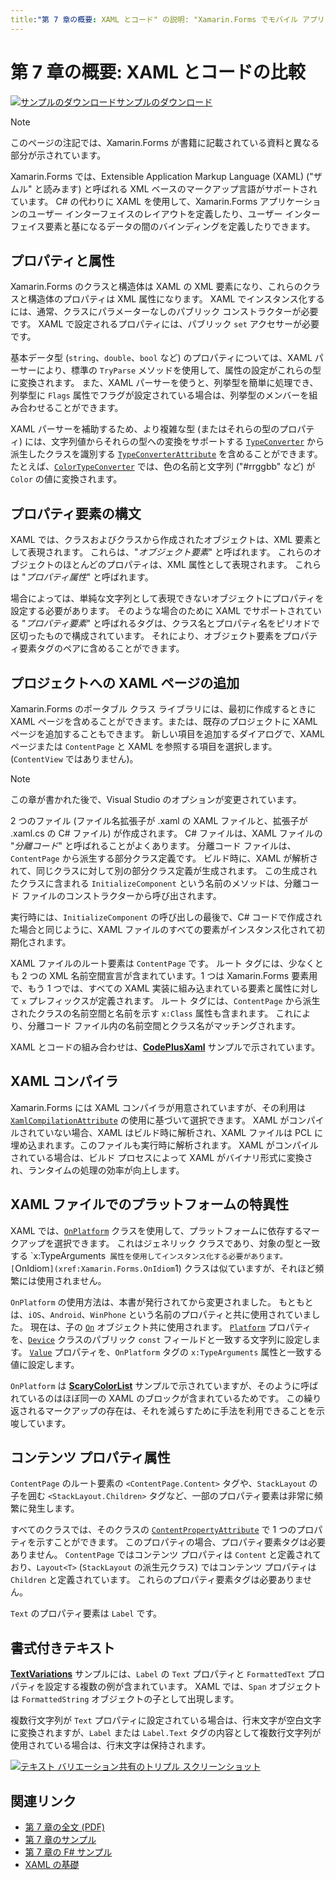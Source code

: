 ```yaml
---
title:"第 7 章の概要: XAML とコード" の説明: "Xamarin.Forms でモバイル アプリを作成する: 第 7 章の概要: XAML とコード" ms.prod: xamarin ms.technology: xamarin-forms ms.assetid:E91F387B-CE90-481C-8D90-CB25519BFD2B author: davidbritch ms.author: dabritch ms.date:07/19/2018 no-loc: [Xamarin.Forms, Xamarin.Essentials]
---
```


# <a name="summary-of-chapter-7-xaml-vs-code"></a>第 7 章の概要: XAML とコードの比較

[![サンプルのダウンロード](~/media/shared/download.png)サンプルのダウンロード](https://github.com/xamarin/xamarin-forms-book-samples/tree/master/Chapter07)

> [!NOTE]
> このページの注記では、Xamarin.Forms が書籍に記載されている資料と異なる部分が示されています。

Xamarin.Forms では、Extensible Application Markup Language (XAML) ("ザムル" と読みます) と呼ばれる XML ベースのマークアップ言語がサポートされています。 C# の代わりに XAML を使用して、Xamarin.Forms アプリケーションのユーザー インターフェイスのレイアウトを定義したり、ユーザー インターフェイス要素と基になるデータの間のバインディングを定義したりできます。

## <a name="properties-and-attributes"></a>プロパティと属性

Xamarin.Forms のクラスと構造体は XAML の XML 要素になり、これらのクラスと構造体のプロパティは XML 属性になります。 XAML でインスタンス化するには、通常、クラスにパラメーターなしのパブリック コンストラクターが必要です。 XAML で設定されるプロパティには、パブリック `set` アクセサーが必要です。

基本データ型 (`string`、`double`、`bool` など) のプロパティについては、XAML パーサーにより、標準の `TryParse` メソッドを使用して、属性の設定がこれらの型に変換されます。 また、XAML パーサーを使うと、列挙型を簡単に処理でき、列挙型に `Flags` 属性でフラグが設定されている場合は、列挙型のメンバーを組み合わせることができます。

XAML パーサーを補助するため、より複雑な型 (またはそれらの型のプロパティ) には、文字列値からそれらの型への変換をサポートする [`TypeConverter`](xref:Xamarin.Forms.TypeConverter) から派生したクラスを識別する [`TypeConverterAttribute`](xref:Xamarin.Forms.TypeConverterAttribute) を含めることができます。 たとえば、[`ColorTypeConverter`](xref:Xamarin.Forms.ColorTypeConverter) では、色の名前と文字列 ("#rrggbb" など) が `Color` の値に変換されます。

## <a name="property-element-syntax"></a>プロパティ要素の構文

XAML では、クラスおよびクラスから作成されたオブジェクトは、XML 要素として表現されます。 これらは、"*オブジェクト要素*" と呼ばれます。 これらのオブジェクトのほとんどのプロパティは、XML 属性として表現されます。 これらは "*プロパティ属性*" と呼ばれます。

場合によっては、単純な文字列として表現できないオブジェクトにプロパティを設定する必要があります。 そのような場合のために XAML でサポートされている "*プロパティ要素*" と呼ばれるタグは、クラス名とプロパティ名をピリオドで区切ったもので構成されています。 それにより、オブジェクト要素をプロパティ要素タグのペアに含めることができます。

## <a name="adding-a-xaml-page-to-your-project"></a>プロジェクトへの XAML ページの追加

Xamarin.Forms のポータブル クラス ライブラリには、最初に作成するときに XAML ページを含めることができます。または、既存のプロジェクトに XAML ページを追加することもできます。 新しい項目を追加するダイアログで、XAML ページまたは `ContentPage` と XAML を参照する項目を選択します。 (`ContentView` ではありません)。

> [!NOTE]
> この章が書かれた後で、Visual Studio のオプションが変更されています。

2 つのファイル (ファイル名拡張子が .xaml の XAML ファイルと、拡張子が .xaml.cs の C# ファイル) が作成されます。 C# ファイルは、XAML ファイルの "*分離コード*" と呼ばれることがよくあります。 分離コード ファイルは、`ContentPage` から派生する部分クラス定義です。 ビルド時に、XAML が解析されて、同じクラスに対して別の部分クラス定義が生成されます。 この生成されたクラスに含まれる `InitializeComponent` という名前のメソッドは、分離コード ファイルのコンストラクターから呼び出されます。

実行時には、`InitializeComponent` の呼び出しの最後で、C# コードで作成された場合と同じように、XAML ファイルのすべての要素がインスタンス化されて初期化されます。

XAML ファイルのルート要素は `ContentPage` です。 ルート タグには、少なくとも 2 つの XML 名前空間宣言が含まれています。1 つは Xamarin.Forms 要素用で、もう 1 つでは、すべての XAML 実装に組み込まれている要素と属性に対して `x` プレフィックスが定義されます。 ルート タグには、`ContentPage` から派生されたクラスの名前空間と名前を示す `x:Class` 属性も含まれます。 これにより、分離コード ファイル内の名前空間とクラス名がマッチングされます。

XAML とコードの組み合わせは、[**CodePlusXaml**](https://github.com/xamarin/xamarin-forms-book-samples/tree/master/Chapter07) サンプルで示されています。

## <a name="the-xaml-compiler"></a>XAML コンパイラ

Xamarin.Forms には XAML コンパイラが用意されていますが、その利用は [`XamlCompilationAttribute`](xref:Xamarin.Forms.Xaml.XamlCompilationAttribute) の使用に基づいて選択できます。 XAML がコンパイルされていない場合、XAML はビルド時に解析され、XAML ファイルは PCL に埋め込まれます。このファイルも実行時に解析されます。 XAML がコンパイルされている場合は、ビルド プロセスによって XAML がバイナリ形式に変換され、ランタイムの処理の効率が向上します。

## <a name="platform-specificity-in-the-xaml-file"></a>XAML ファイルでのプラットフォームの特異性

XAML では、[`OnPlatform`](xref:Xamarin.Forms.OnPlatform`1) クラスを使用して、プラットフォームに依存するマークアップを選択できます。 これはジェネリック クラスであり、対象の型と一致する `x:TypeArguments` 属性を使用してインスタンス化する必要があります。 [`OnIdiom`](xref:Xamarin.Forms.OnIdiom`1) クラスは似ていますが、それほど頻繁には使用されません。

`OnPlatform` の使用方法は、本書が発行されてから変更されました。 もともとは、`iOS`、`Android`、`WinPhone` という名前のプロパティと共に使用されていました。 現在は、子の [`On`](xref:Xamarin.Forms.On) オブジェクト共に使用されます。 [`Platform`](xref:Xamarin.Forms.On.Platform) プロパティを、[`Device`](xref:Xamarin.Forms.Device) クラスのパブリック `const` フィールドと一致する文字列に設定します。 [`Value`](xref:Xamarin.Forms.On.Value) プロパティを、`OnPlatform` タグの `x:TypeArguments` 属性と一致する値に設定します。

`OnPlatform` は [**ScaryColorList**](https://github.com/xamarin/xamarin-forms-book-samples/tree/master/Chapter07/ScaryColorList) サンプルで示されていますが、そのように呼ばれているのはほぼ同一の XAML のブロックが含まれているためです。 この繰り返されるマークアップの存在は、それを減らすために手法を利用できることを示唆しています。

## <a name="the-content-property-attributes"></a>コンテンツ プロパティ属性

`ContentPage` のルート要素の `<ContentPage.Content>` タグや、`StackLayout` の子を囲む `<StackLayout.Children>` タグなど、一部のプロパティ要素は非常に頻繁に発生します。

すべてのクラスでは、そのクラスの [`ContentPropertyAttribute`](xref:Xamarin.Forms.ContentPropertyAttribute) で 1 つのプロパティを示すことができます。 このプロパティの場合、プロパティ要素タグは必要ありません。 `ContentPage` ではコンテンツ プロパティは `Content` と定義されており、`Layout<T>` (`StackLayout` の派生元クラス) ではコンテンツ プロパティは `Children` と定義されています。 これらのプロパティ要素タグは必要ありません。

`Text` のプロパティ要素は `Label` です。

## <a name="formatted-text"></a>書式付きテキスト

[**TextVariations**](https://github.com/xamarin/xamarin-forms-book-samples/tree/master/Chapter07/TextVariations) サンプルには、`Label` の `Text` プロパティと `FormattedText` プロパティを設定する複数の例が含まれています。 XAML では、`Span` オブジェクトは `FormattedString` オブジェクトの子として出現します。

 複数行文字列が `Text` プロパティに設定されている場合は、行末文字が空白文字に変換されますが、`Label` または `Label.Text` タグの内容として複数行文字列が使用されている場合は、行末文字は保持されます。

 [![テキスト バリエーション共有のトリプル スクリーンショット](images/ch07fg03-small.png "書式設定済みテキストのバリエーション")](images/ch07fg03-large.png#lightbox "書式設定済みテキストのバリエーション")

## <a name="related-links"></a>関連リンク

- [第 7 章の全文 (PDF)](https://download.xamarin.com/developer/xamarin-forms-book/XamarinFormsBook-Ch07-Apr2016.pdf)
- [第 7 章のサンプル](https://github.com/xamarin/xamarin-forms-book-samples/tree/master/Chapter07)
- [第 7 章の F# サンプル](https://github.com/xamarin/xamarin-forms-book-samples/tree/master/Chapter07/FS/CodePlusXaml)
- [XAML の基礎](~/xamarin-forms/xaml/xaml-basics/index.md)
